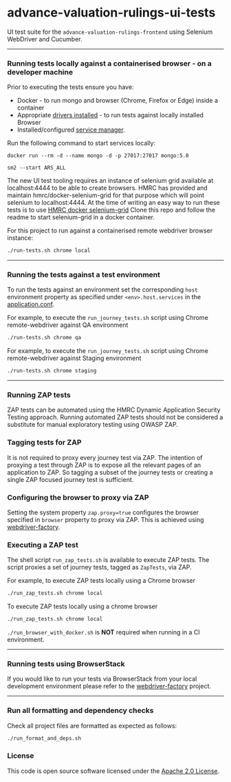 
# advance-valuation-rulings-ui-tests
UI test suite for the `advance-valuation-rulings-frontend` using Selenium WebDriver and Cucumber.  

---

### Running tests locally against a containerised browser - on a developer machine

Prior to executing the tests ensure you have:
 - Docker - to run mongo and browser (Chrome, Firefox or Edge) inside a container 
 - Appropriate [drivers installed](#installing-local-driver-binaries) - to run tests against locally installed Browser
 - Installed/configured [service manager](https://github.com/hmrc/service-manager).  

Run the following command to start services locally:

```
docker run --rm -d --name mongo -d -p 27017:27017 mongo:5.0
```

```
sm2 --start ARS_ALL
```

The new UI test tooling requires an instance of selenium grid available at localhost:4444 to be able to create browsers.
HMRC has provided and maintain hmrc/docker-selenium-grid for that purpose which will point selenium to localhost:4444.
At the time of writing an easy way to run these tests is to use [HMRC docker selenium-grid](https://github.com/hmrc/docker-selenium-grid)
Clone this repo and follow the readme to start selenium-grid in a docker container.

For this project to run against a containerised remote webdriver browser instance:

```bash
./run-tests.sh chrome local
```

---

### Running the tests against a test environment

To run the tests against an environment set the corresponding `host` environment property as specified under
 `<env>.host.services` in the [application.conf](/src/test/resources/application.conf). 

For example, to execute the `run_journey_tests.sh` script using Chrome remote-webdriver against QA environment 

```bash
./run-tests.sh chrome qa
```    

For example, to execute the `run_journey_tests.sh` script using Chrome remote-webdriver against Staging environment

```bash
./run-tests.sh chrome staging
```

---

### Running ZAP tests

ZAP tests can be automated using the HMRC Dynamic Application Security Testing approach. Running 
automated ZAP tests should not be considered a substitute for manual exploratory testing using OWASP ZAP.

### Tagging tests for ZAP

It is not required to proxy every journey test via ZAP. The intention of proxying a test through ZAP is to expose all the
 relevant pages of an application to ZAP. So tagging a subset of the journey tests or creating a 
 single ZAP focused journey test is sufficient.

### Configuring the browser to proxy via ZAP 

Setting the system property `zap.proxy=true` configures the browser specified in `browser` property to proxy via ZAP. 
This is achieved using [webdriver-factory](https://github.com/hmrc/webdriver-factory#proxying-trafic-via-zap).

### Executing a ZAP test

The shell script `run_zap_tests.sh` is available to execute ZAP tests. The script proxies a set of journey tests, 
tagged as `ZapTests`, via ZAP.  

For example, to execute ZAP tests locally using a Chrome browser

```bash
./run_zap_tests.sh chrome local
```

To execute ZAP tests locally using a chrome browser

```bash
./run_zap_tests.sh chrome local
``` 

`./run_browser_with_docker.sh` is **NOT** required when running in a CI environment.

---

### Running tests using BrowserStack
If you would like to run your tests via BrowserStack from your local development environment please refer to the [webdriver-factory](https://github.com/hmrc/webdriver-factory/blob/main/README.md/#user-content-running-tests-using-browser-stack) project.

---

### Run all formatting and dependency checks

Check all project files are formatted as expected as follows:

```bash
./run_format_and_deps.sh
```

### License

This code is open source software licensed under the [Apache 2.0 License]("http://www.apache.org/licenses/LICENSE-2.0.html").